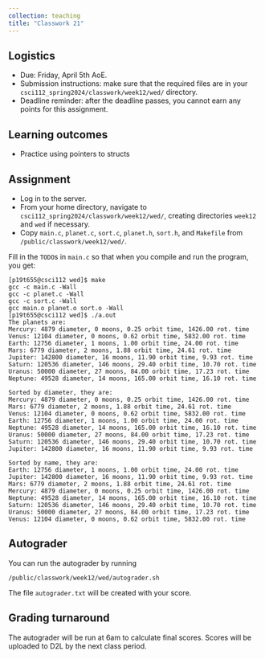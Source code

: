 ```yaml
---
collection: teaching
title: "Classwork 21"
---
```


## Logistics
* Due: Friday, April 5th AoE.
* Submission instructions: make sure that the required files are in your
	`csci112_spring2024/classwork/week12/wed/` directory.
* Deadline reminder: after the deadline passes, you cannot earn any points for
	this assignment.

## Learning outcomes
* Practice using pointers to structs

## Assignment

* Log in to the server.
* From your home directory, navigate to `csci112_spring2024/classwork/week12/wed/`, creating directories `week12`
and `wed` if necessary.
* Copy `main.c`, `planet.c`, `sort.c`, `planet.h`, `sort.h`, and `Makefile` from
	`/public/classwork/week12/wed/`.

Fill in the `TODO`s in `main.c` so that when you compile and run the program,
you get:

```
[p19t655@csci112 wed]$ make
gcc -c main.c -Wall
gcc -c planet.c -Wall
gcc -c sort.c -Wall
gcc main.o planet.o sort.o -Wall
[p19t655@csci112 wed]$ ./a.out
The planets are:
Mercury: 4879 diameter, 0 moons, 0.25 orbit time, 1426.00 rot. time
Venus: 12104 diameter, 0 moons, 0.62 orbit time, 5832.00 rot. time
Earth: 12756 diameter, 1 moons, 1.00 orbit time, 24.00 rot. time
Mars: 6779 diameter, 2 moons, 1.88 orbit time, 24.61 rot. time
Jupiter: 142800 diameter, 16 moons, 11.90 orbit time, 9.93 rot. time
Saturn: 120536 diameter, 146 moons, 29.40 orbit time, 10.70 rot. time
Uranus: 50000 diameter, 27 moons, 84.00 orbit time, 17.23 rot. time
Neptune: 49528 diameter, 14 moons, 165.00 orbit time, 16.10 rot. time

Sorted by diameter, they are:
Mercury: 4879 diameter, 0 moons, 0.25 orbit time, 1426.00 rot. time
Mars: 6779 diameter, 2 moons, 1.88 orbit time, 24.61 rot. time
Venus: 12104 diameter, 0 moons, 0.62 orbit time, 5832.00 rot. time
Earth: 12756 diameter, 1 moons, 1.00 orbit time, 24.00 rot. time
Neptune: 49528 diameter, 14 moons, 165.00 orbit time, 16.10 rot. time
Uranus: 50000 diameter, 27 moons, 84.00 orbit time, 17.23 rot. time
Saturn: 120536 diameter, 146 moons, 29.40 orbit time, 10.70 rot. time
Jupiter: 142800 diameter, 16 moons, 11.90 orbit time, 9.93 rot. time

Sorted by name, they are:
Earth: 12756 diameter, 1 moons, 1.00 orbit time, 24.00 rot. time
Jupiter: 142800 diameter, 16 moons, 11.90 orbit time, 9.93 rot. time
Mars: 6779 diameter, 2 moons, 1.88 orbit time, 24.61 rot. time
Mercury: 4879 diameter, 0 moons, 0.25 orbit time, 1426.00 rot. time
Neptune: 49528 diameter, 14 moons, 165.00 orbit time, 16.10 rot. time
Saturn: 120536 diameter, 146 moons, 29.40 orbit time, 10.70 rot. time
Uranus: 50000 diameter, 27 moons, 84.00 orbit time, 17.23 rot. time
Venus: 12104 diameter, 0 moons, 0.62 orbit time, 5832.00 rot. time
```

## Autograder

You can run the autograder by running

```
/public/classwork/week12/wed/autograder.sh
```

The file `autograder.txt` will be created with your score.


## Grading turnaround

The autograder will be run at 6am to calculate final scores. Scores will be
uploaded to D2L by the next class period.
